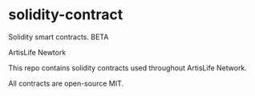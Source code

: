 # solidity-contract
Solidity smart contracts. BETA

ArtisLife Newtork

This repo contains solidity contracts used throughout ArtisLife Network.

All contracts are open-source MIT.
